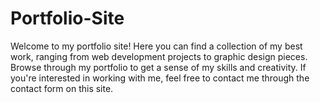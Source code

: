 # Portfolio-Site
Welcome to my portfolio site! Here you can find a collection of my best work, ranging from web development projects to graphic design pieces. Browse through my portfolio to get a sense of my skills and creativity. If you're interested in working with me, feel free to contact me through the contact form on this site.
